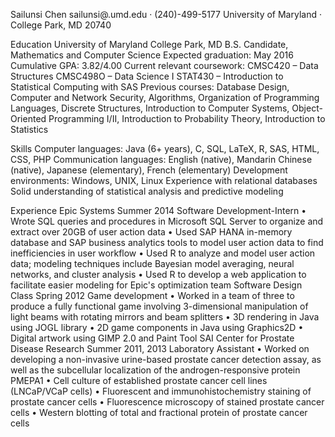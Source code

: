 Sailunsi Chen
sailunsi@.umd.edu · (240)-499-5177
University of Maryland · College Park, MD 20740

Education
University of Maryland							College Park, MD
B.S. Candidate, Mathematics and Computer Science			Expected graduation: May 2016
Cumulative GPA: 3.82/4.00
Current relevant coursework: CMSC420 – Data Structures
				  CMSC498O – Data Science I
				  STAT430 – Introduction to Statistical Computing with SAS
Previous courses: Database Design, Computer and Network Security, Algorithms,
		      Organization of Programming Languages, Discrete Structures,
		      Introduction to Computer Systems, Object-Oriented Programming I/II,
		      Introduction to Probability Theory, Introduction to Statistics

Skills
Computer languages: Java (6+ years), C, SQL, LaTeX, R, SAS, HTML, CSS, PHP
Communication languages: English (native), Mandarin Chinese (native),
			          Japanese (elementary), French (elementary)
Development environments: Windows, UNIX, Linux
Experience with relational databases
Solid understanding of statistical analysis and predictive modeling

Experience
Epic Systems									Summer 2014
Software Development-Intern
•	Wrote SQL queries and procedures in Microsoft SQL Server to organize and extract over 20GB of user action data
•	Used SAP HANA in-memory database and SAP business analytics tools to model user action data to find inefficiencies in user workflow
•	Used R to analyze and model user action data; modeling techniques include Bayesian model averaging, neural networks, and cluster analysis
•	Used R to develop a web application to facilitate easier modeling for Epic's optimization team
Software Design Class								Spring 2012
Game development
•	Worked in a team of three to produce a fully functional game involving 3-dimensional manipulation of light beams with rotating mirrors and beam splitters
•	3D rendering in Java using JOGL library
•	2D game components in Java using Graphics2D
•	Digital artwork using GIMP 2.0 and Paint Tool SAI
Center for Prostate Disease Research						Summer 2011, 2013
Laboratory Assistant
•	Worked on developing a non-invasive urine-based prostate cancer detection assay, as well as the subcellular localization of the androgen-responsive protein PMEPA1
•	Cell culture of established prostate cancer cell lines (LNCaP/VCaP cells)
•	Fluorescent and immunohistochemistry staining of prostate cancer cells
•	Fluorescence microscopy of stained prostate cancer cells
•	Western blotting of total and fractional protein of prostate cancer cells
